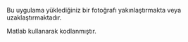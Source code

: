 Bu uygulama yüklediğiniz bir fotoğrafı yakınlaştırmakta veya uzaklaştırmaktadır.

Matlab kullanarak kodlanmıştır.

